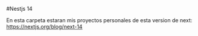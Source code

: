 #Nestjs 14

En esta carpeta estaran mis proyectos personales de esta version de next: https://nextjs.org/blog/next-14 
